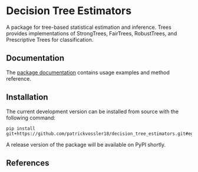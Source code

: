 # Decision Tree Estimators

A package for tree-based statistical estimation and inference. Trees provides implementations of StrongTrees, FairTrees, RobustTrees, and Prescriptive Trees for classification.

## Documentation

The [package documentation](https://d3m-research-group.github.io/decision_tree_estimators/index.html) contains usage examples and method reference.

## Installation

The current development version can be installed from source with the following command:

```
pip install git+https://github.com/patrickvossler18/decision_tree_estimators.git#egg=trees
```

A release version of the package will be available on PyPI shortly.


## References
